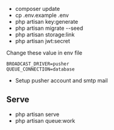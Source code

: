 - composer update
- cp .env.example .env
- php artisan key:generate
- php artisan migrate --seed
- php artisan storage:link
- php artisan jwt:secret

Change these value in env file
```
BROADCAST_DRIVER=pusher
QUEUE_CONNECTION=database
```

- Setup pusher account and smtp mail

## Serve
- php artisan serve 
- php artisan queue:work
